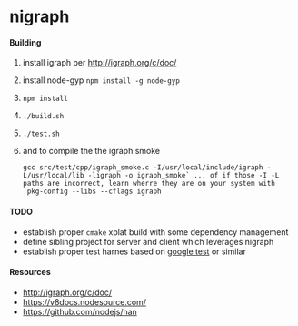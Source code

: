 # nigraph

#### Building
1. install igraph per http://igraph.org/c/doc/
1. install node-gyp `npm install -g node-gyp`
1. `npm install`
1. `./build.sh`
1. `./test.sh`
1. and to compile the the igraph smoke

    ```gcc src/test/cpp/igraph_smoke.c -I/usr/local/include/igraph -L/usr/local/lib -ligraph -o igraph_smoke`
... of if those -I -L paths are incorrect, learn wherre they are on your system with `pkg-config --libs --cflags igraph```

#### TODO
* establish proper `cmake` xplat build with some dependency management
* define sibling project for server and client which leverages nigraph
* establish proper test harnes based on [google test](https://github.com/google/googletest) or similar

#### Resources
* http://igraph.org/c/doc/
* https://v8docs.nodesource.com/
* https://github.com/nodejs/nan
